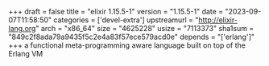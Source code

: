 +++
draft = false
title = "elixir 1.15.5-1"
version = "1.15.5-1"
date = "2023-09-07T11:58:50"
categories = ['devel-extra']
upstreamurl = "http://elixir-lang.org"
arch = "x86_64"
size = "4625228"
usize = "7113373"
sha1sum = "849c2f8ada79a9435f5c2e4a83f57ece579acd0e"
depends = "['erlang']"
+++
a functional meta-programming aware language built on top of the Erlang VM